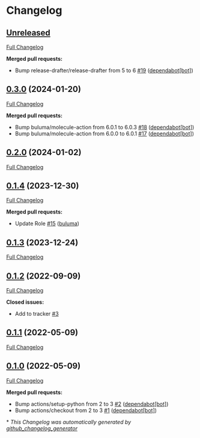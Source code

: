 # Changelog

## [Unreleased](https://github.com/buluma/ansible-role-dnsmasq/tree/HEAD)

[Full Changelog](https://github.com/buluma/ansible-role-dnsmasq/compare/0.3.0...HEAD)

**Merged pull requests:**

- Bump release-drafter/release-drafter from 5 to 6 [\#19](https://github.com/buluma/ansible-role-dnsmasq/pull/19) ([dependabot[bot]](https://github.com/apps/dependabot))

## [0.3.0](https://github.com/buluma/ansible-role-dnsmasq/tree/0.3.0) (2024-01-20)

[Full Changelog](https://github.com/buluma/ansible-role-dnsmasq/compare/0.2.0...0.3.0)

**Merged pull requests:**

- Bump buluma/molecule-action from 6.0.1 to 6.0.3 [\#18](https://github.com/buluma/ansible-role-dnsmasq/pull/18) ([dependabot[bot]](https://github.com/apps/dependabot))
- Bump buluma/molecule-action from 6.0.0 to 6.0.1 [\#17](https://github.com/buluma/ansible-role-dnsmasq/pull/17) ([dependabot[bot]](https://github.com/apps/dependabot))

## [0.2.0](https://github.com/buluma/ansible-role-dnsmasq/tree/0.2.0) (2024-01-02)

[Full Changelog](https://github.com/buluma/ansible-role-dnsmasq/compare/0.1.4...0.2.0)

## [0.1.4](https://github.com/buluma/ansible-role-dnsmasq/tree/0.1.4) (2023-12-30)

[Full Changelog](https://github.com/buluma/ansible-role-dnsmasq/compare/0.1.3...0.1.4)

**Merged pull requests:**

- Update Role [\#15](https://github.com/buluma/ansible-role-dnsmasq/pull/15) ([buluma](https://github.com/buluma))

## [0.1.3](https://github.com/buluma/ansible-role-dnsmasq/tree/0.1.3) (2023-12-24)

[Full Changelog](https://github.com/buluma/ansible-role-dnsmasq/compare/0.1.2...0.1.3)

## [0.1.2](https://github.com/buluma/ansible-role-dnsmasq/tree/0.1.2) (2022-09-09)

[Full Changelog](https://github.com/buluma/ansible-role-dnsmasq/compare/0.1.1...0.1.2)

**Closed issues:**

- Add to tracker [\#3](https://github.com/buluma/ansible-role-dnsmasq/issues/3)

## [0.1.1](https://github.com/buluma/ansible-role-dnsmasq/tree/0.1.1) (2022-05-09)

[Full Changelog](https://github.com/buluma/ansible-role-dnsmasq/compare/0.1.0...0.1.1)

## [0.1.0](https://github.com/buluma/ansible-role-dnsmasq/tree/0.1.0) (2022-05-09)

[Full Changelog](https://github.com/buluma/ansible-role-dnsmasq/compare/009db914ced1cd1172f8f174de875d04cf6c077c...0.1.0)

**Merged pull requests:**

- Bump actions/setup-python from 2 to 3 [\#2](https://github.com/buluma/ansible-role-dnsmasq/pull/2) ([dependabot[bot]](https://github.com/apps/dependabot))
- Bump actions/checkout from 2 to 3 [\#1](https://github.com/buluma/ansible-role-dnsmasq/pull/1) ([dependabot[bot]](https://github.com/apps/dependabot))



\* *This Changelog was automatically generated by [github_changelog_generator](https://github.com/github-changelog-generator/github-changelog-generator)*
